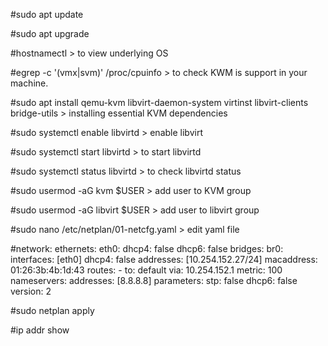#sudo apt update

#sudo apt upgrade

#hostnamectl  > to view underlying OS

#egrep -c '(vmx|svm)' /proc/cpuinfo   > to check KWM is support in your machine.

#sudo apt install qemu-kvm libvirt-daemon-system virtinst libvirt-clients bridge-utils  > installing essential KVM dependencies

#sudo systemctl enable libvirtd   > enable libvirt

#sudo systemctl start libvirtd    > to start libvirtd

#sudo systemctl status libvirtd   > to check libvirtd status

#sudo usermod -aG kvm $USER       > add user to KVM group

#sudo usermod -aG libvirt $USER   > add user to libvirt group

#sudo nano /etc/netplan/01-netcfg.yaml > edit yaml file

#network:
    ethernets:
       eth0:
          dhcp4: false
          dhcp6: false
     bridges:
        br0:
           interfaces: [eth0]
           dhcp4: false
           addresses: [10.254.152.27/24]
           macaddress: 01:26:3b:4b:1d:43
           routes:
              - to: default
                via: 10.254.152.1
                metric: 100
           nameservers:
                addresses: [8.8.8.8]
           parameters:
               stp: false
          dhcp6: false
     version: 2
     
     
  #sudo netplan apply
     
  #ip addr show

